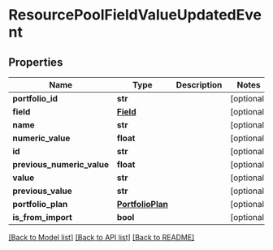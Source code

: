 # ResourcePoolFieldValueUpdatedEvent

## Properties
Name | Type | Description | Notes
------------ | ------------- | ------------- | -------------
**portfolio_id** | **str** |  | [optional] 
**field** | [**Field**](Field.md) |  | [optional] 
**name** | **str** |  | [optional] 
**numeric_value** | **float** |  | [optional] 
**id** | **str** |  | [optional] 
**previous_numeric_value** | **float** |  | [optional] 
**value** | **str** |  | [optional] 
**previous_value** | **str** |  | [optional] 
**portfolio_plan** | [**PortfolioPlan**](PortfolioPlan.md) |  | [optional] 
**is_from_import** | **bool** |  | [optional] 

[[Back to Model list]](../README.md#documentation-for-models) [[Back to API list]](../README.md#documentation-for-api-endpoints) [[Back to README]](../README.md)


